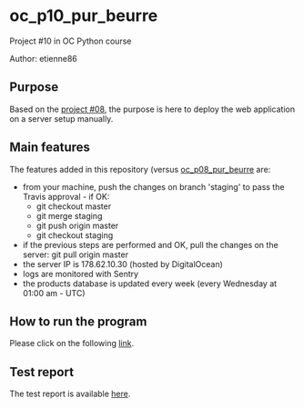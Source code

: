 # oc_p10_pur_beurre

Project #10 in OC Python course

Author: etienne86

## Purpose

Based on the [project #08](https://github.com/etienne86/oc_p08_pur_beurre), the purpose is here to deploy the web application on a server setup manually.

## Main features

The features added in this repository (versus [oc_p08_pur_beurre](https://github.com/etienne86/oc_p08_pur_beurre) are:
* from your machine, push the changes on branch 'staging' to pass the Travis approval - if OK:
    * git checkout master
    * git merge staging
    * git push origin master
    * git checkout staging
* if the previous steps are performed and OK, pull the changes on the server: git pull origin master
* the server IP is 178.62.10.30 (hosted by DigitalOcean)
* logs are monitored with Sentry
* the products database is updated every week (every Wednesday at 01:00 am - UTC)

## How to run the program

Please click on the following [link](http://178.62.10.30/).

## Test report

The test report is available [here](https://github.com/etienne86/oc_p10-pur_beurre/blob/master/deliverables/P10_rapport_de_tests.pdf).